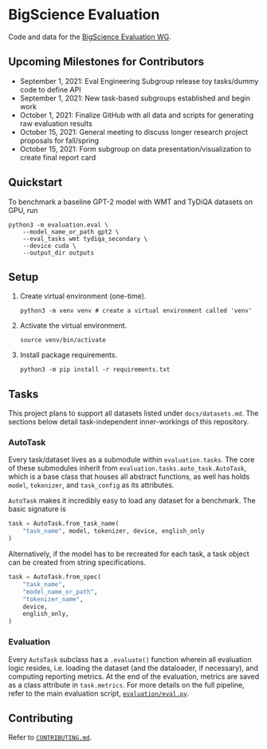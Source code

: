 # BigScience Evaluation
Code and data for the [BigScience Evaluation WG](https://bigscience.huggingface.co/en/#!pages/working-groups.md).

## Upcoming Milestones for Contributors
- September 1, 2021: Eval Engineering Subgroup release toy tasks/dummy code to define API
- September 1, 2021: New task-based subgroups established and begin work
- October 1, 2021: Finalize GitHub with all data and scripts for generating raw evaluation results
- October 15, 2021: General meeting to discuss longer research project proposals for fall/spring 
- October 15, 2021: Form subgroup on data presentation/visualization to create final report card

## Quickstart

To benchmark a baseline GPT-2 model with WMT and TyDiQA datasets on GPU, run

```shell
python3 -m evaluation.eval \
    --model_name_or_path gpt2 \
    --eval_tasks wmt tydiqa_secondary \
    --device cuda \
    --output_dir outputs
```

## Setup

1. Create virtual environment (one-time).

   ```shell
   python3 -m venv venv # create a virtual environment called 'venv'
   ```
2. Activate the virtual environment.

   ```shell
   source venv/bin/activate
   ```

3. Install package requirements.

   ```shell
   python3 -m pip install -r requirements.txt
   ```
## Tasks

This project plans to support all datasets listed under `docs/datasets.md`.  The sections below detail task-independent inner-workings of this repository.

### AutoTask

Every task/dataset lives as a submodule within `evaluation.tasks`. The core of these submodules inherit from `evaluation.tasks.auto_task.AutoTask`, which is a base class that houses all abstract functions, as well has holds `model`, `tokenizer`, and `task_config` as its attributes. 

`AutoTask` makes it incredibly easy to load any dataset for a benchmark. The basic signature is

```python
task = AutoTask.from_task_name(
    "task_name", model, tokenizer, device, english_only
)
```

Alternatively, if the model has to be recreated for each task, a task object can be created from string specifications.

```python
task = AutoTask.from_spec(
    "task_name", 
    "model_name_or_path", 
    "tokenizer_name",
    device,
    english_only,
)
```

### Evaluation

Every `AutoTask` subclass has a `.evaluate()` function wherein all evaluation logic resides, i.e. loading the dataset (and the dataloader, if necessary), and computing reporting metrics. At the end of the evaluation, metrics are saved as a class attribute in `task.metrics`. For more details on the full pipeline, refer to the main evaluation script, [`evaluation/eval.py`](evaluation/eval.py). 

## Contributing

Refer to [`CONTRIBUTING.md`](CONTRIBUTING.md).  

